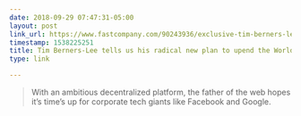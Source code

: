 ```yaml
---
date: 2018-09-29 07:47:31-05:00
layout: post
link_url: https://www.fastcompany.com/90243936/exclusive-tim-berners-lee-tells-us-his-radical-new-plan-to-upend-the-world-wide-web
timestamp: 1538225251
title: Tim Berners-Lee tells us his radical new plan to upend the World Wide Web
type: link

---
```

> With an ambitious decentralized platform, the father of the web hopes it’s time’s up for corporate tech giants like Facebook and Google.